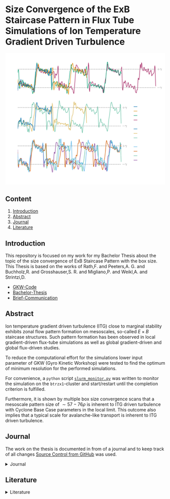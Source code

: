# Size Convergence of the ExB Staircase Pattern in Flux Tube Simulations of Ion Temperature Gradient Driven Turbulence


![alt text](/pictures/Comparison/Boxsize/S6_rlt6.0_boxsize1-2-3-4x1-1.5-2-2.5-3-5_Ns16_Nvpar48_Nmu9_wexb_comparison.png)



## Content

1. [Introduction](#introduction)
2. [Abstract](#abstract)
3. [Journal](#journal)
4. [Literature](#literature)



## Introduction

This repository is focused on my work for my Bachelor Thesis about the topic of the size convergence of ExB Staircase Pattern with the box size. This Thesis is based on the works of Rath,F. and Peeters,A. G. and Buchholz,R. and Grosshauser,S. R. and Migliano,P. and Weikl,A. and Strintzi,D.

* [GKW-Code](https://bitbucket.org/gkw/gkw/wiki/Home)
* [Bachelor-Thesis](bachelorthesis/bachelorthesis.pdf)
* [Brief-Communication](briefcommunication/briefcommunication.pdf)

## Abstract

Ion temperature gradient driven turbulence (ITG) close to marginal stability exhibits zonal flow pattern formation on mesoscales, so-called $E\times B$ staircase structures. Such pattern formation has been observed in local gradient-driven flux-tube simulations as well as global gradient-driven and global flux-driven studies.

To reduce the computational effort for the simulations lower input parameter of GKW (Gyro Kinetic Workshop) were tested to find the optimum of minimum resolution for the performed simulations.

For convenience, a ```python``` script [```slurm_monitor.py```](python/slurm_monitor.py) was written to monitor the simulation on the ```btrzx1```-cluster and start/restart until the completion criterion is fulfilled.

Furthermore, it is shown by multiple box size convergence scans that a mesoscale pattern  size of $\sim 57-76 \rho$ is inherent to ITG driven turbulence with Cyclone Base Case parameters in the local limit. This outcome also implies that a typical scale for avalanche-like transport is inherent to ITG driven turbulence.

## Journal
The work on the thesis is documented in from of a journal and to keep track of all changes [Source Control from GitHub](https://github.com/ManeLippert/Bachelorthesis-ZonalFlows/commits/main) was used.

<details><summary>Journal</summary>
<p>

* <details><summary>2022</summary>
  <p>

  * <details><summary>March</summary>
    <p>

    * <details><summary>24.03.2022 &nbsp; Starting Meeting</summary>
      <p>

      # Starting Meeting

      #### Thursday 24.03.2022 from 14:00 to 14:25 with Florian Rath and Arthur Peeters

      ### Discussion how to begin the work for bachelor thesis:

      * Start with reproduction of result in [[1]](/literature/Peeters%2C%20Rath%2C%20Buchholz%20-%20Gradient-driven%20flux-tube%20simulations%20of%20ion%20temperature%20gradient%20turbulence%20close%20to%20the%20non-linear%20threshold%20(Paper%2C%202016).pdf) with help of [gkw](/gkw/)
      * Because of the long runtime of the code firstly we will look only in one direction in the velocity space
      * After that small steps in all directions for better understanding of the structure and to find a minimal resolution for the best results 
      * Furthermore increase box size and search for convergence of the wavelength in zonal flows
      * There will be interpretation needed to clarify simplification steps in code

      ### Thesis
      * Work in English or German > will do it in English
      * Continues writing is better than everything in the end

      </p>
      </details>

    </p>
    </details>

  * <details><summary>April</summary>
    <p>

    * <details><summary>07.04.2022 &nbsp; Kurs "Schreiben einer MINT-Arbeit"</summary>
      </p>

      # Kurs "Schreiben einer MINT-Arbeit"

      #### Dienstag 07.04.2022 von 9:00 bis 15:00

      ## Inhalt
      * [Feststellung des Schreibtyps](#feststellung-des-schreibtyps)
      * [Störfaktorem](#störfaktoren)
      * [Phasen des Schreibprozesses](#phasen-des-schreibprozesses)
      * [Fragestellung/Forschungsfrage](#fragestellungforschungsfrage)
      * [Gliederung](#gliederung)
      * [Materialen](#materialen)
      * [Rohtext](#rohtext)
      * [Wissenschaftlicher Schreibstil](#wissenschaftlicher-schreibstil)
      * [Illustrationen](#illustrationen)
      * [Zitieren](#zitieren)
      * [Beleg im Text](#beleg-im-text)
      * [Methoden der Organisation und Planung](#methoden-zur-organisation-und-planung)

      ## Feststellung des Schreibtyps

      ![FragenSchreibtyp1](/pictures/HowToMINT/Schreibtypentest-1.png)
      ![FragenSchreibtyp2](/pictures/HowToMINT/Schreibtypentest-2.png)
      ![FragenSchreibtypAuswertung1](/pictures/HowToMINT/Schreibtypentest-3.png)
      ![FragenSchreibtypAuswertung2](/pictures/HowToMINT/Schreibtypentest-4.png)

      ## Störfaktoren

      * **Zeitdiebe** &rarr; Prokrastination am Handy?
      * **Schreiborte** &rarr; Feststellen wo die besten Schreiborte für einen sind &rarr; Draußen bei schönen Wetter
      * **Schreibzeiten** &rarr; Morgen, Nachmittags oder Abends &rarr; Nachmittags oder Abends

      ## Phasen des Schreibprozesses
      1. Orientierung und Planung
      2. Strukturieren, gliedern, forschen/lesen
      3. Material auswerten, Rohfassung schreiben
      4. Überarbent und Feedback einholen
      5. Schlusskorrektur und Abgabe

      ## Fragestellung/Forschungsfrage

      Grenzt Thema ein und leitet fokussiert durch die Arbeit

      ![Forschungsfrage1](/pictures/HowToMINT/AB1_Forschungsfrage-1.png)
      ![Forschungsfrage2](/pictures/HowToMINT/AB1_Forschungsfrage-2.png)

      ![ForschungsfrageHandout](/pictures/HowToMINT/Handout_Forschungsfrage.png)


      ## Gliederung

      * **Einleitung** &rarr; Hinführung, Problemstellung. Fragestellung (thematisieren), Methodik, Aufbau, Hauptergebnisse
      * **Methoden** &rarr; Zustandekommen der Ergebnisse, Grund für Glaubwürdigkeit (Auch Materialen)
      * **Ergebnisse** &rarr; Ausformulierung und Darstellung
      * **Diskussion** &rarr; Bezug auf Ergebnisse, dann breiter Fokus (Rückbezug zur Problemstellung)

      ## Materialen
      Quellen und Literatur frühzeitig dokumentieren (auch Anmerkungen möglich)

      ## Rohtext
      * Erstefassung eines Textes
      * Noch ungeschliffen
      * Macht as den Gedanken etwas Konkretes
      * Nimmt den Druck alles beim ersten Schreiben perfekt zu machen
      * Liefert Grundlage für weitere Schritte
      * Mehrfache Überarbeitungen machen den Rohtext zu einen abgereiften Text

      ## Wissenschaftlicher Schreibstil

      * Sachlich und Neutral
      * Logische Argumentation und Aufbau (roter Faden) &rarr; Forschungsfrage
      * Überprüfbarkeit und Nachvollziehbarkeit (Zitation)
      * Korrekte Verwendung von Fachbegriffen
      * Einheitlichkeit

      <br />

      ![Schreibstil](/pictures/HowToMINT/AB2_Schreibstil_%C3%9Cbung.png)

      ## Illustrationen
      ![Illu](/pictures/HowToMINT/Handout_Illustrations.png)

      ## Zitieren

      ### Faustregel
      1. Überhaupt zitieren
      2. Einheitlich zitieren
      3. Vorgaben beachten

      <br />

      Es gibt aber nicht den einen Zitierstil. Dieser kann sich von Fach zu Fach ändern.

      ### **WICHTIG**
      * Nachprüfbarkeit und Nachvollziehbarkeit
      * Einwandfreies zitieren &rarr; Ausdruck für wissenschaftliche Sorgfalt
      * Nachweis über über eigenständige Leitung &rarr; Trennung der Aussagen
      * Lesbarkeit &rarr; Mehr wissenschaftliche Form

      ### 1. Wörtliches/Direktes Zitat
      * Wörtliche Übernahme von Textpassagen, Sätzen, Satzteilen und Ausdrücken
      * Beginnt und endet mit Anführungszeichen
      * Längere Zitate werden i.d.R. eingerückt
      * Buchstabliche Genauigkeit 
      * Evtl. kursive Schrift, kleinere Schriftart, Absatz mit Einrückung und einzeiliger Abstand

      ### 2. Paraphrase/Indirektes Zitat
      * Sinngemäße Übernahme fremder Gedanken/Aussagen mit eigenen Worten
      * Ohne Anführungszeichen
      * Umfang muss eindeutig erkennbar sein 
      * Eventuell Zusatz "vgl."

      ### Beleg im Text
      &rarr; Verweis wird in Klammern hinter dem Zitat angefügt, gefolgt von einem Punkt: 

      &nbsp;  &nbsp; &nbsp;.....(Vgl. Eco, 2010, S.204). (**Vor dem Punkt**)

      &rarr; Wenn Autoren explizit erwähnt wurden, folgt die Quelle direkt hinter dem Namen: 

      &nbsp;  &nbsp; &nbsp;.....Eco (2010, S.204)

      &rarr; Verweis mit Fußnote. Jede Fußnote beginnt mit einem Großbuchstaben und endet mit einem Punkt. Zahl der Fußnote folgt hinter dem Punkt

      &nbsp;  &nbsp; &nbsp;.....xyz.³

      ___
      &nbsp;  &nbsp; &nbsp;³Vgl. Eco, 2010, S.204.

      ## Methoden zur Organisation und Planung

      ![Orga1](/pictures/HowToMINT/Methodenhandout_WS%20Orga%20und%20Planen-1.png)
      ![Orga2](/pictures/HowToMINT/Methodenhandout_WS%20Orga%20und%20Planen-2.png)
      ![Orga3](/pictures/HowToMINT/Methodenhandout_WS%20Orga%20und%20Planen-3.png)

      </p>
      </details>

    </p>
    </details>

  * <details><summary>May</summary>
    <p>

    * <details><summary>05.05.2022 &nbsp; Start with Bachelor Work</summary>
      <p>

      # Start with Bachelor Work

      #### Thursday 24.03.2022 from 14:00 to 14:27 with Florian Rath and Arthur Peeters

      ### Discussion on how to run the code:

      #### Login:

      * Login on local machine through ```x2go``` because ```ssh``` is too slow. 
      * When someone uses login through ```ssh``` the command line is shrunk down to a limited amount of executables that results in no ```make``` command. To get full access to the command line one has too ```ssh``` to ```bpptx```

      #### Cluster:

      * ```btrzx1``` is easier to run code 
      * ```btrzx3``` could cause problems with the nodes but is more efficient than ```btrzx1```

      Run code first on ```btrzx1``` with [```bashrc_btrzx1```](/gkw/run_btrzx1/bashrc_btrzx1) (loads all modules for ```GKW```) with jobmanager ```SLURM``` (started with ```sbatch```) and jobscript [```jobscript_btrzx1_simple```](/gkw/run_btrzx1/jobscript_btrzx1_simple).

      #### Sync Files:

      From local to remote machine
      ```
      scp -r Bachelorthesis-ZonalFlows/gkw/ user@btrzx1-1.rz.uni-bayreuth.de:gkw/
      ```
      From remote to local
      ```
      scp -r user@btrzx1-1.rz.uni-bayreuth.de:gkw/ Bachelorthesis-ZonalFlows/gkw/ 
      ```

      on Linux account just use ```git``` protocol

      ### What to do first:

      * Use test cases with adiabatic electrons
      * Work with spectral and non-spectral (cheaper, but steps in heat production not reproducible) and compare the time duration
      * In [paper](/literature/Peeters%2C%20Rath%2C%20Buchholz%20-%20Comparison%20of%20gradient%20and%20flux%20driven%20gyro-%0Akinetic%20turbulent%20transport%20(Paper%2C%202016).pdf) they used spectral 
      * Compare spectral outcome with [paper](/literature/Peeters%2C%20Rath%2C%20Buchholz%20-%20Comparison%20of%20gradient%20and%20flux%20driven%20gyro-%0Akinetic%20turbulent%20transport%20(Paper%2C%202016).pdf)
      * Verify the decrease of turbulence and heat flux on work point (condition of this bachelor thesis)

      </p>
      </details>

    * <details><summary>10.05.2022 &nbsp; First Day in the Office in Bayreuth</summary>
      <p>

      # First Day in the Office in Bayreuth

      #### Thusday 10.05.2022 from 10:00 to 17:30

      ### First Run with gkw
      For the first run I used the [input.dat.minimum](https://github.com/ManeLippert/Bachelorthesis-ZonalFlows/blob/main/gkw/doc/input.dat.minimum) that gaves me the examination files in the ```~/gkw/run``` directory. For futher examination I will use ```python``` on my local machine.

      ### Discussion with Florian Rath

      * Run ```gkw``` with configuration (S6) from [[1]](/literature/Peeters%2C%20Rath%2C%20Buchholz%20-%20Gradient-driven%20flux-tube%20simulations%20of%20ion%20temperature%20gradient%20turbulence%20close%20to%20the%20non-linear%20threshold%20(Paper%2C%202016).pdf) page 2

      Use [```cyclone```](https://github.com/ManeLippert/Bachelorthesis-ZonalFlows/blob/main/gkw/doc/input/cyclone) as basis ```input.dat``` and change parameter according (S6)

      * Save data as ```hdf5``` (8 times more compact than ```ASCII```). ```python``` can read files easily 

      * As diagnostic run ```xy_phi``` to get data from [[1]](/literature/Peeters%2C%20Rath%2C%20Buchholz%20-%20Gradient-driven%20flux-tube%20simulations%20of%20ion%20temperature%20gradient%20turbulence%20close%20to%20the%20non-linear%20threshold%20(Paper%2C%202016).pdf) page 8 pictures

      ```
      !------------------------------------------------------------------------------------------------------------------------
      &CONTROL
      zonal_adiabatic = .true.,               !If zonal flows corrections included for adiabiatic electrons       (default = F)

      order_of_the_zf_scheme = 'sixth_order'  !Use a different finite-differences scheme for (default = order_of_the_scheme)

      D      = disp_par = 1.0                 !(Hyper) dissipation coefficient for parallel derivatives.          (default=0.2)
      D_vpar = disp_vp  = 0.2                 !(Hyper) dissipation coefficient for parallel velocity space        (default=0.2)
      D_x    = disp_x   = 0.1                 !(Hyper) dissipation coefficient in perpendicular x direction       (default=0.0)
      D_y    = disp_y   = 0.1                 !(Hyper) dissipation coefficient in perpendicular y direction       (default=0.0)

      io_format = 'hdf5'                      ! Use 'ascii' to output all data as formatted text files      (default = 'mixed')
                                              !     'binary' to output all data as unformatted binary files
                                              !     'mixed' to output some binary and mostly text files
                                              !     'hdf5' to output a single HDF5 file (needs compilation with HDF5 libraries)
                                              !     'hdf5+ascii' to output a single HDF5 file and duplicate 1D and 2D data to
                                              !         formatted text files.
                                              !     'none' to output no data at all.
      /
      !------------------------------------------------------------------------------------------------------------------------
      &GRIDSIZE
      N_m    = NMOD        = 21               !Number of binormal modes - do not interact for linear runs
      N_x    = NX          = 83               !Number of radial wave vectors / points: needs to be an odd number for spectral
      N_s    = N_s_grid    = 16               !Number of grid points along the field line
      N_vpar = n_vpar_grid = 64               !Number of grid points for parallel velocity (must be even)
      N_mu   = N_mu_grid   = 9                !Total number of magnetic moment grid points
      /
      !------------------------------------------------------------------------------------------------------------------------
      &MODE
      mode_box = .true.,                      !Determines if there is a 2D grid of ky,kx. if true use nperiod = 1 (default = F)
                                              !If nperiod = 1 and mode box = .true. the kx modes will be coupled.
      krhomax = 1.4,                          !For mode_box, this is the maximum k_theta rho_i (ky) on the grid.(default = 0.0)
                                              !For nmod>1, modes are equidistantly spaced from 0.0 to to krhomax.
                                              !k_perp is evaluated on the low field side of the outboard midplane.
                                              !rho_i evaluated on the flux surface at the major radius of the magnetic axis.
                                              !Note that other codes may normalise the thermal velocity differently
                                              !which can correspond to  gkw k_theta that are a factor sqrt(2) greater.
      /
      !------------------------------------------------------------------------------------------------------------------------
      &SPECIES
      rlt = 6.0
      /
      !------------------------------------------------------------------------------------------------------------------------
      &GEOM
      GEOM_TYPE = 'circ'                      !Switch for the metric: 's-alpha', 'circ', 'miller', 'fourier' or 'chease'   
                                              !(default = 's-alpha')
      /
      !------------------------------------------------------------------------------------------------------------------------
      &DIAGNOSTIC
      xy_phi = .true.                         ! Electrostatic potential in perpendicular plane at LFS midplane    (default = T)
      /
      !------------------------------------------------------------------------------------------------------------------------
      &LINEAR_TERM_SWITCHES                   
      v_d = idisp = 1                         !Select between dissipation schemes in finite differences 
      /
      ```
      </p>
      </details>

    * <details><summary>11.05.2022 &nbsp; Run for Standard Resolution 6th order (S6)</summary>
      <p>

      # Run for Standard Resolution 6th order (S6)

      #### Wednesday 11.05.2022 9:45 to 13:30

      ### New Input file

      [```input_S6_rtl6.dat```](../data/S6_rlt6.0/Nsgrid16_Nvpargrid64_Nmugrid9/input.dat)

      On ```btrzx1``` the maximal available processors are 32 so that you have to determine additional values. Furthermore ```gkw``` needs time to write files and the maximal runtime should be 15min less than the ```walltime```. On ```btrzx1``` the ```walltime``` is set to 24h (maximum duration). Lastly I set the parameter for the timesteps for writing checkpoint files in ```ndump_ts```.

      #### Conditions:
      * ```N_procs_mu``` < ```N_mu_grid```
      * ```N_procs_vpar``` * ```N_procs_s``` != 32
      * ```max_seconds``` = ```walltime``` - 900


      ```
      !------------------------------------------------------------------------------------------------------------------------
      &CONTROL
      zonal_adiabatic = .true.,               !If zonal flows corrections included for adiabiatic electrons       (default = F)

      order_of_the_zf_scheme = 'sixth_order'  !Use a different finite-differences scheme for (default = order_of_the_scheme)

      D      = disp_par = 1.0                 !(Hyper) dissipation coefficient for parallel derivatives.          (default=0.2)
      D_vpar = disp_vp  = 0.2                 !(Hyper) dissipation coefficient for parallel velocity space        (default=0.2)
      D_x    = disp_x   = 0.1                 !(Hyper) dissipation coefficient in perpendicular x direction       (default=0.0)
      D_y    = disp_y   = 0.1                 !(Hyper) dissipation coefficient in perpendicular y direction       (default=0.0)

      io_format = 'hdf5'                      ! Use 'ascii' to output all data as formatted text files      (default = 'mixed')
                                              !     'binary' to output all data as unformatted binary files
                                              !     'mixed' to output some binary and mostly text files
                                              !     'hdf5' to output a single HDF5 file (needs compilation with HDF5 libraries)
                                              !     'hdf5+ascii' to output a single HDF5 file and duplicate 1D and 2D data to
                                              !         formatted text files.
                                              !     'none' to output no data at all.

      ndump_ts=500                   !Number of large timesteps between writing of checkpoint DMP files    

      max_seconds = 85500            ! 24h = 86400s 15min = 900s -> 85500
      /
      !------------------------------------------------------------------------------------------------------------------------
      &GRIDSIZE
      N_m    = NMOD        = 21               !Number of binormal modes - do not interact for linear runs
      N_x    = NX          = 83               !Number of radial wave vectors / points: needs to be an odd number for spectral
      N_s    = N_s_grid    = 16               !Number of grid points along the field line
      N_vpar = n_vpar_grid = 64               !Number of grid points for parallel velocity (must be even)
      N_mu   = N_mu_grid   = 9                !Total number of magnetic moment grid points

      N_procs_mu   = 3                        !As above, but for mu                                              
      N_procs_vpar = 8                        !As above, but for vpar (>1 only works if vp_trap = 0)             
      N_procs_s    = 4                        !As above, but for s
      /
      !------------------------------------------------------------------------------------------------------------------------
      &MODE
      mode_box = .true.,                      !Determines if there is a 2D grid of ky,kx. if true use nperiod = 1 (default = F)
                                              !If nperiod = 1 and mode box = .true. the kx modes will be coupled.
      krhomax = 1.4,                          !For mode_box, this is the maximum k_theta rho_i (ky) on the grid.(default = 0.0)
                                              !For nmod>1, modes are equidistantly spaced from 0.0 to to krhomax.
                                              !k_perp is evaluated on the low field side of the outboard midplane.
                                              !rho_i evaluated on the flux surface at the major radius of the magnetic axis.
                                              !Note that other codes may normalise the thermal velocity differently
                                              !which can correspond to  gkw k_theta that are a factor sqrt(2) greater.
      /
      !------------------------------------------------------------------------------------------------------------------------
      &SPECIES
      rlt = 6.0
      /
      !------------------------------------------------------------------------------------------------------------------------
      &GEOM
      GEOM_TYPE = 'circ'                      !Switch for the metric: 's-alpha', 'circ', 'miller', 'fourier' or 'chease'   
                                              !(default = 's-alpha')
      /
      !------------------------------------------------------------------------------------------------------------------------
      &DIAGNOSTIC
      xy_phi = .true.                         ! Electrostatic potential in perpendicular plane at LFS midplane    (default = T)
      /
      !------------------------------------------------------------------------------------------------------------------------
      &LINEAR_TERM_SWITCHES                   
      v_d = idisp = 1                         !Select between dissipation schemes in finite differences 
      /
      ```

      In the input file is also more options that are provided by Florian Rath. For example the option that ```gkw``` will automatically write restart files and additional DIAGNOSTICS.

      ### Jobscript

      #### Conditions:
      * ```SBATCH --nodes=N_procs_mu*N_procs_vpar*N_procs_s``` = 96
      * ```SBATCH --ntasks-per-node=32```
      * ```SBATCH --nodes=3``` = 32 * 3 = 96
      * ```SBATCH --time=0-24:00:00```

      [```jobscript_btrzx1_S6```](../gkw/btrzx1/jobscript_btrzx1_S6)

      </p>
      </details>

    * <details><summary>12.05.2022 &nbsp; Discussion about Resolution & Run for (S6) with rtl=6.3</summary>
      <p>

      # Discussion about Resolution

      #### Thursday 24.03.2022 from 14:00 to 14:25 with Florian Rath and Arthur Peeters

      ### Minimum Values

      WIP so we will try to find the best minimum resolution

      * ```N_s_grid``` = 12
      * ```N_vpar_grid``` = 16 or 32
      * ```N_mu_grid``` = 6

      Numeric dissipation gains with smaller scales of resolution that could cause the **lost** of zonal flows

      ### ```Python``` Program

      * Write ```python``` program to evaluate the ```xy_phi``` diagnostics and symbolize 'Scherrrate' and heat flux
      * Learn how to evaluate ```h5``` files

      # Run for (S6) with rtl=6.3

      [```input_S6_rtl6.3.dat```](../data/S6_rtl6.3/input.dat)

      [```jobscript_btrzx1_S6```](../data/S6_rtl6.3/jobscript_btrzx1)

      </p>
      </details>

    * <details><summary>16.05.2022 &nbsp; Writing of useful shell scripts</summary>
      <p>

      # Writing of useful shell scripts

      #### Monday 16.05.2022 13:15 to 23:00

      ## Shell Scripts
      * [```ssh_btrzx1```](../ssh/ssh_btrzx1.sh) turns automatically the vpn connection on and connects to ```btrzx1-1.rz.uni-bayreuth.de```

      * [```ssh_copy```](../ssh/ssh_copy.sh) useful copy script to copy files from remote to local or in the other direction

      </p>
      </details>

    * <details><summary>20.05.2022 &nbsp; Discussion about evaluation of the shearing rate $\omega_{\mathrm{E \times B}}$</summary>
      <p>

      # Discussion about evaluation of the shearing rate

      #### Friday 20.05.2022 12:00 to 12:15 with Florian Rath and Arthur Peeters

      ## Coordinate

      The coordinate ```x``` is in the ```h5```-file marked as ```xphi``` and is the radial coordinate

      ## Derivative

      The derivative is periodic which means that at the start point $f_0$ the other two points for derivative would be $f_{N}$ and $f_1$ and at the end point $f_{N}$ the other two points would be $f_{N-1}$ and $f_0$.\
      \
      That concludes to the formula:\
      \
      Start: $\frac{f_1 - 2 \cdot f_0 + f_N}{h^2}$\
      \
      Middle: $\frac{f_{i+1} - 2 \cdot f_i + f_{i-1}}{h^2}$\
      \
      End: $\frac{f_{0} - 2 \cdot f_N + f_{N-1}}{h^2}$

      ## Additional Diagnostic

      Use fourier spetrum as additional diagnostic to evaluate the shearing rate $\omega_{\mathrm{E \times B}}$ like in Fig 5a in [[1]](https://doi.org/10.1063/1.4961231)

      </p>
      </details>

    </p>
    </details>

  * <details><summary>June</summary>
    <p>

    * <details><summary>08.06.2022 &nbsp; Resolution, Folder Structure & Comparison of Resolution</summary>
      <p>

      # Resolution, Folder Structure and Comparison of Resolution

      #### Wednesday 08.06.2022

      ## Resolution

      Best resolution: 

      ```Nsgrid = 16```, ```Nvpar = 48```, ```Nmugrid = 9```

      Possible Variations: 

      * ```krhomax = 0.70 | nmod = 11```
      * ```krhomax = 1.05 | nmod = 16```
      * ```nx = 63```, ```nx = 43```

      ## New Folder Structure

      Every change in ```input.dat``` gets it own folder and the evaluation notebook write changes in picture name. Furthermore the notebook will write with python the picture folder.

      ## Comparison of Resolution

      * ```Nsgrid = 12/16``` | ```Nvpargrid = 64```, ```Nmugrid = 9``` | ```Nvpargrid = 48```, ```Nmugrid = 9```
      * ```Nvpargrid = 64/48/32/16``` | ```Nsgrid = 16```, ```Nmugrid = 9``` 
      * ```Nmugrid = 6/9``` | ```Nvpargrid = 64```, ```Nsgrid = 16``` | ```Nvpargrid = 48```, ```Nsgrid = 16```

      </p>
      </details>

    * <details><summary>09.06.2022 &nbsp; Meeting to increase Boxsize radially</summary>
      <p>

      # Meeting to increase Boxsize radially

      #### Thursday 09.06.2022 14:00 to 14:30 with Florian Rath and Arthur Peeters

      ## Change Timestep
        Set ```dtim = 0.02``` to ```dtim = 0.025``` and compare outcome with $\delta t$. The graph should decrease vor ```dtim```.
      ```dtim``` is a timestep measured with gkw.

      ## Final Resolution

      ```Nsgrid = 16```, ```Nvpar = 48```, ```Nmugrid = 9```

      ## Increase Boxsize radially

      Change following variables according to increase factor $N$:

      * ```ikx_space_N``` $= 5 * N$
      * ```nx_N``` $= [($ ```nx_1``` $-1 ) * N ] +1$ 

      Boxsize 1x1: `nx_1` = 83, &nbsp; `ikx_space_1` = 5\
      Boxsize 2x1: `nx_2` = 165, `ikx_space_2` = 10\
      Boxsize 3x1: `nx_3` = 247, `ikx_space_3` = 15\
      Boxsize 4x1: `nx_4` = 329, `ikx_space_4` = 20

      </p>
      </details>

    * <details><summary>15.07.2022 - 29.07.2022 &nbsp; Work on Restart Script & Run for increased Boxsize</summary>
      </p>

      # Work on Restart Script

      Lots of work for the rest of the month gone into the development of the restart script [`slurm_monitor.py`](/python/slurm_monitor.py) to 
      tackle the problem of dealing everyday with restarts of the code due to some wall time of the cluster btrzx1.
      For that the script is developed as python3 script that only needs built in python modules to ensure running on every system. 
      The script itself looks in a specific time interval if the job is running, pending or needs to be started und das this routine until a defined
      timestep is reached all by load the output of SLURM Job Manager with `squeue` and analyse the output.
      The Core build could be adopted for diffent jobmanager as well the script is build variable enough to ensure the changing of the inportant values.

      # Run of increased boxsize

      The Rest of the time was waiting for the simulation for Boxsize 4x1 to be complete
      </p>
      </details>

    </p>
    </details>

  * <details><summary>July</summary>
    <p>

    * <details><summary>05.07.2022 &nbsp; Meeting to increase Boxsize binormal </summary>
      <p>

      # Meeting to increase Boxsize binormal

      #### Thursday 05.07.2022 14:00 to 14:30 with Florian Rath and Arthur Peeters

      ## Increase Boxsize binormal

      Change following variables according to increase factor $N$:
      * ```ikx_space_N``` $= 5$
      * ```nx_N``` $= [($ ```nx_1``` $-1 ) * N ] +1$ 
      * ```nmod_N``` $= [($ ```nmod_1```$ -1) * N ] +1$

      Boxsize 1x1: `nx_1` = 83, &nbsp; `nmod_1` = 21\
      Boxsize 2x2: `nx_2` = 165, `nmod_2` = 41\
      Boxsize 3x3: `nx_3` = 247, `nmod_3` = 61\
      Boxsize 4x4: `nx_4` = 329, `nmod_4` = 81

      </p>
      </details>

    * <details><summary>06.07.2022 - 29.07.2022 &nbsp; Problems with hdf5-file & Further work on restart script</summary>
      <p>

      ## Problems with hdf5-file

      hdf5 files have to be closed every time you are done with processing data. Otherwise the file gets curupted and the data gets lost because
      only the programm that opens the hdf5 file can close it. This behaviour results in lots of problems on the server because of the storage limit
      on btrzx1 GKW got stopped and the file remained open.

      ## Further Work on restart script

      Because of that the restart script now features a backup option to safe data between successful runs und can restore it after error.
      As additonal the restart script now can write the job name into the jobscript file, has timestaps for each new status update, 
      writes outputs in `status.txt` and sends mails at the start and the end of on total run.

      </p>
      </details>

    </p>
    </details>

  * <details><summary>August</summary>
    <p>

    * <details><summary>06.08.2022 - 16.08.2022 &nbsp; Evaluate Data</summary>
      <p> 

      ## Evaluate Data
      To make sure every simulations has no turbulence a fourier plot of fourer mode 1 to 5 (in Plots $k_1$ to $k_5$) will in the time domain be made. 
      It has shown that the mode with a value of $\omega_{\mathrm{E \times B}, max} \sim 0.20$ is also the wavelength thats converges 
      with the boxsize. So if the mode $k_3$ is at $\omega_{\mathrm{E \times B}, max} \sim 0.20$ we know when the other modes are nearly zero
      that in the boxsize the 3 times wavelength converges with the boxsize.

      ## Results

      Boxsize 1x1: $k_1$\
      Boxsize 2x1: $k_2$\
      Boxsize 2x2: $k_2$\
      Boxsize 3x1: $k_3$\
      Boxsize 3x3: $k_4$\
      Boxsize 4x1: $k_4$

      Note that the boxsize 3x3 the fourier mode is $k_4$ has the value $0.20$. So this could be inconsitent with the other results for the Xx1
      boxsizes

      </p>
      </details>


    * <details><summary>17.08.2022 &nbsp; Meeting about Boxsize 3x3 & Further Work</summary>
      <p> 

      # Meeting about Boxsize 3x3

      #### Thursday 17.08.2022 14:15 to 14:45 with Florian Rath and Arthur Peeters

      The wavelength is not well defined (in german 'scharf') so because of the results of boxsize 3x3 with the fourier mode $k_4$ the actually result is
      not cruial because the question of the thesis is if the wavelength does converge at all so if $k_4$ or $k_3$ is the stabilizing fourier mode
      is not from intrested. However it would be consistent with the results of Xx1 if 3x3 have had the mode $k_4$. 

      Although the runs are very long the result that the stairscase structure fully developes is remarkable so the underlying process of 
      turbulence that gets stablize through zonal flows holds for even longer runs and hint to a mechanism of toridial plasma.

      The results are very good because boxsize was chosen really well that gets confirmed with the formation of the staircase structure and
      the convergence of the wavelength.

      # Further Work

      To determined the results even more Florian suggests to run more nearby the finite heatflux threshold. To recall all simulations were run with an 
      gradient length $R/L_T$ of $6.0$ because of the run at $6.3$ was not stabilize quick enough as $6.0$. The last simulations sould bei run with an
      gradient length of $6.2$ and a boxsize of 2x2.

      </p>
      </details> 

    * <details><summary>18.08.2022 - 24.08.2022 &nbsp; Result for $R/L_T = 6.2$ & Plots for Thesis </summary>
      <p>

      # Result for $R/L_T = 6.2$

      The simulation for $R/L_T = 6.2$ does stabilize very quick like 1x1, 2x2 and 3x3 so the wavelength does indeed converge with the boxsize. As an 
      view in the future maybe long simulations can even converge even faster if the boxsize in radially and binormal is suitable chosen.

      # Plots for Thesis

      When displaying plots of the wavelength over a time interval it is enough to only display the intresting time intervals e.g. instabil, semi-stabil
      and stabil in addition to that show time intervals where it seems the turbulence is stabilized but the staircase structure is not fully 
      developed.

      </p>
      </details>

    * <details><summary>25.08.2022 - 31.08.2022 &nbsp; Saving data to NAS tp5-peeters </summary>
      <p>

      # Saving data to NAS tp5-peeters

      Cloned repository and copied data to NAS of tp5-peeters. For more informations read [README-DATA](/data/README.md).

      </p>
      </details>

  * <details><summary>September</summary>
    <p>      

    * <details><summary>01.09.2022 &nbsp; Meeting about Publication in Physiccs of Plasma & Layout Bachelor Thesis</summary>
      <p>   

      # Meeting about Publication in Physiccs of Plasma & Layout Bachelor Thesis

      #### Thursday 01.09.2022 14:00 to 14:30 with Florian Rath and Arthur Peeters

      # Layout Bachelor Thesis

      For the bachelor thesis is no other regulation than that of the examination office of the MPI in Bayreuth.

      # Publication in Physiccs of Plasma

      Results of the bachelor thesis should be publicated as brief communication in physics of plasma for that it is cruial to know the
      layout und the rules of the journal.

      </p>
      </details>  

    * <details><summary>02.09.2022 - 30.09.2022 &nbsp; Work on Publication Layout </summary>
      <p>

      # Work on Publication Layout

      Publication should not be longer than $3500$ words and not longer than 4 Pages to ensure that [wordcount.tex](/breifcommunication/wordcount.tex)
      count the words and pages. 

      For Plots only include the necessary plots that are comparison in of the boxsizes in Xx1, XxY, $R/L_T$ and 2x1 between 2x2 and 3x1 between 3x3
      with plots of the turbulence to show simulation is stabil and one example plot with $\omega_{\mathrm{E \times B, max}}$ and
      the corresponding fourier modes.
      No Plots needed for instabil and semi-stabil of wavelength plots in publication only stabil and intresting semi-stabil wavelength plots. 

      </p>
      </details>

    </p>
    </details>

  * <details><summary>October</summary>
    <p>

    * <details><summary>01.10.2022 - 19.10.2022 &nbsp; Work on Publication Plots </summary>
      <p>

      # Work on Publication Plots

      The plots are mostly generated with subplots in matplotlib. To achive a clean look most of work the work gone into programming this plots.
      Especially the plots for the different wavelength took the longest time because it is a overlay off four subplots an idea of myself but not easy 
      to realise. For better visibility the staircase structure of got shifted to achive an overlay of every staircase.

      </p>
      </details>

    * <details><summary>20.10.2022 &nbsp; Meeting about Publication Plots </summary>
      <p>
    
      # Meeting about Publication Plots

      #### Thursday 20.10.2022 14:00 to 14:30 with Arthur Peeters

      # Feedback of Wavelength Plot

      The plot itself is beautiful the only thig that should get added are the linar growth rate $\gamma$ from [[2]](https://doi.org/10.1063/1.4952621).
      The shift of the staircase structure is physically possible because toridial plasma has it symmetry in the rotation so such shift will not 
      affect the nature of the plasma but should certainly be addressed in publication.
      For more space the comparison of gradient length $R/L_T$ will be excluded from publication

      From now on the start of the writing porcess can start. 

      </p>
      </details>
  
    * <details><summary>21.10.2022 - 31.10.2022 &nbsp; Reading Paper [1] & Search References </summary>
      <p>

      # Reading Paper [1] & Search References

      Read paper [[1]](https://doi.org/10.1063/1.4961231) again and extract references from the important section and import them to 
      [references.bib](/briefcommunication/refernces.bib). Briefcommunication will reference paper [[1]](https://doi.org/10.1063/1.4961231) as the basis work.

      </p>
      </details>

    </p>
    </details>

  * <details><summary>November</summary>
    <p>

    * <details><summary>01.11.2022 - 10.11.2022 &nbsp; Reading Paper [...] </summary>
      <p>

      Additional paper found with references
        
      </p>
      </details>
      
    * <details><summary>11.10.2022 &nbsp; Meeting about progess in Publication </summary>
      <p>

      # Meeting about progress in Publication

      #### Friday 11.11.2022 10:15 to 10:45 with Florian Rath

      The shift of wavelength is possible but could get in trouble at the surface of the plasma and at the point the 
      plasma gets connected after one complete round because of the boundary condition. But it will be enough to tell for better 
      visibility the staircase sturcture gets shifted maybe later a explaination would be needed.

      Plan to write publication in the next two weeks.

    * <details><summary>12.11.2022 - 18.11.2022 &nbsp; Restart Script Professonial </summary>
      <p>

      # Restart Script Professonial

      Restart script got overwrite. Now the script creates the jobscript and the status file by itself. Included a parser to give arguments directly
      through the command line and a progressbar with job info that gets updated every 5 seconds. 
      The script can now be run with `nohup` or `screen` ducumentation is included in helpers message.

      </p>
      </details>

    * <details><summary>19.11.2022 - 30.11.2022 &nbsp; Writing Brief Communication and Add Ons in Shell Scripts</summary>
      <p>

      #Writing Brief Communication and Add Ons in Shell Scripts
      ## Writing Brief Communication

      The main focus lay down on making graphics for the brief communication and writing section after section based on Rath2021 und Peeters2016 und Rath2016

      ## Shell Scripts
      
      The copy script got an parser so the use from the command line gets easier and all scripts that needs vpn connection got an updated vpn command for MacOS.

      </p>
      </details>

    </p>
    </details>

  * <details><summary>Dezember</summary>
    <p>

    * <details><summary>06.12.2022 - 29.12.2022 &nbsp; Draft complete Brief Communicationand Issuses with Restart Script</summary>

      # Draft complete for brief communication

      First draft of brif communication was completed (29.12.2022) and After that correction were made on grammar, spelling and graphics. 

      ## Restart Script

      The restart script has multiple prolems:

      * After pending status check the write output to status file stopped
        -> Fix was to only write ones to output file not 12 times in a row like before because the buffer got to fast filled.
      * Parser gets now options for frametype of table, control over sleep time 
      * Change the documentation multiple times 
      * Delete line function rewrite with open to get statusfile correctly closed
      * Send mail function does throw errors again because of whitespaces in subject 
        -> replaced whitspaces with underlines

    </p>
    </details>
    
  </p>
  </details>

* <details><summary>2023</summary>
  <p>

  * <details><summary>January</summary>
    <p>

    * <details><summary>02.01.2023 - 10.01.2023 &nbsp; Corrections Brief Communication and Rerun of box size 4x1</summary>
      <p>

      # Corrections Brief Communication and Rerun of box size 4x1

      ## Correction of Brief Communication

      Thanks to Dominik Müller, Anna-Maria Pleyer and my Sister Cornelia Lippert for reading my first and providing feedback. The corrected version was send to Prof Arthur Peeters and Florian Rath.

      ## Rerun box size 4x1

      A rerun of boxsize 4x1 was made with the goal to get the repetition of the staircase structures aligned with the boxsize. A rerun was necessary because the data file got currupted and can not be fixed.
      The results yield that even after long time intervals of subdued turbulence that the staircase structures got not better aligned with the box size.

      </p>
      </details>

    * <details><summary>16.01.2023 &nbsp; Meetng about Draft of Brief Communcation </summary>
      <p>

      # Meeting about Draft of Brief Communcation

      #### Monday 16.01.2023 14:00 to 14:45 with Florian Rath and Arthur Peeters

      The First draft was good but the focus as an continuation of peeters2016 is an problem. The brief communication should be an paper on its own.

      The case that for 3x3 the staircase structures repeats itself 4 times requires an boxsize scan in binormal direction for that an scan of 3x1.5, 3x2.5 and 3x5 will be made additionally as well a scan for 3x3 for $R/L_T$ = 6.2, 6.4 to lengthen the time of turbulence and to approach the heat flux threshold for verification.

      </p>
      </details>

    * <details><summary>30.01.2023 &nbsp; Presentation Style in LaTeX </summary>
      <p>
      
      # Presentation Style in LaTeX

      To make an presentation about my bachelor work the decision were made in favor of latex because of the cross plattform compability of pdfs.
      As style sheet will be used sleek theme which is an 16:9 variant of HSMR by Benjamin Weiss.

      It could be that the use of powerpoint is necessary to add animations.

      </p>
      </details>
    
    </p>
    </details>

  * <details><summary>February</summary>
    <p>

    * <details><summary>04.02.2023 - 26.02.2023 &nbsp; Corrections of Brief Communication, New Fetaures for Restart Script, Juypter Notebook Problems and Binormal box scan </summary>
      <p>
      
      # Corrections of Brief Communication, New Fetaures for Restart Script, Juypter Notebook Problems and Binormal box scan
      ## Corrections of Brief Communication

      The brief communication has get its first correction from Florian Rath which got accepted and minor things were changed afterwards. 
      Graphics got reworked for new variable names and the box size plot reworked for an big box size plot including radial, isotropic and binormal box size plot.

      ## New features restart script

      The restart script gets new features:
      * Kill option for nohup process to not kill of the false process with multiple user using the script
      * Script continues writing to status file and does not rewrite it
      * New backup locations to chose from praser
      * Increased refresh rate to 300
      * Additional check level to ensure successful run
      * Reset Simulation with dump files. Thanks for Florian Rath to provide the function
      * New jobStatusInfo header to get even informations when slumr `squeue` has no output
      * Script can now be run from everythere so no need to copy it every time again into simultaion folder
      * Check if h5 file is closed before restart and if `FDS.dat` and `gkwdata.h5` has same modified timestamp

      ## Juypter Notebook Problems

      After an update of python and visual studio code the juypter notebooks stop working and lost connection to the server after a image was produced. Because of that the evaluation got rewritten in python file in a new folder to be certian that the evaluation can go on.

      Additional an datasheet was created in `csv` to have an main file with all informations.

      ## Evaluation

      Every simulation converges except for $R/L_T$ = 6.4 which was anticipate. After multiple errors 3x1.5 has to rerun the old file is under the folder Broken.

      Results:
      * 3x1.5 -> Convergence $k_4$
      * 3x2.5 -> Convergence $k_3$, $k_4$
      * 3x5 -> Convergence $k_4$

      * rlt = 6.2 -> Convergence $k_3$
      * rlt = 6.4 -> Turbulent -> Consistent with results of peeters2016

      </p>
      </details>

    </p>
    </details>

  * <details><summary>March</summary>
    <p>

    * <details><summary>19.03.2023 - 22.03.2023 &nbsp; Writing new version of brief communication </summary>
      </p>
      
      # Writing new version of brief communication

      The breif commnication gets additional section for binormal box scan and minor issues were corrected (_ref, rearrangments, colors in plots, captions, name of quantities and formula and commands for quantites that repeats very often).

      </p>
      </details>

    * <details><summary>23.03.2023 - 26.03.2023 &nbsp; New features for Restart script get implemented </summary>
      </p>

      # New features for Restart script get implemented

      As stated befor the restart script gets new features that got implemented into the script itself.
      Additional to that the reset function needs `h5py`, `pandas`and `numpy` modules installed. For that, a function to automatically install modules were made. 

      The code itself got rewritten at some parts because of obsolete code and other isssues were fixed look into [#24](https://github.com/ManeLippert/Bachelorthesis-Shearingrate-Convergence/issues/24) for more.

      </p>
      </details>

    </p>
    </details>

  * <details><summary>April</summary>
    <p>

    * <details><summary>04.04.2023 - 06.04.2023 &nbsp; Submit Brief Communication to "Physics of Plasma" </summary>
      </p>

      # Submit Brief Communication to "Physics of Plasma"

      Brief communication got the last corrections from Arthur Peeters (wavelength -> size/radial size) and Florian Rath and submitted to AIPs "Physics of Plasma"
      
      </p>
      </details>

    * <details><summary>09.04.2023 - 09.05.2023 &nbsp; Writing Bachelor Thesis and Backup Data </summary>
      </p>

      # Writing Bachelor Thesis and Backup Data

      ## Writing Bachelor Thesis

      This time the focus lay down to write the bachelor thesis. For that, changes for brief communication plots were made to ensure readablity and the chapter pages style were changed to a new modern style (cover page will follow up).

      Additionally the error indexs for the 6.2/3x3 simulation were found and written into datasheet. 

      ## Backup Data

      Data got uploaded to NAS and the git repository syncronized as well the server folder gets an clean up.
      
      </p>
      </details>

    </p>
    </details>

  * <details><summary>May</summary>
    <p>

    * <details><summary>17.05.2023 &nbsp; Meeting about Brief Communication Review </summary>
      </p>

      # Meeting about Brief Communication Review

      #### Wednesday 17.05.2023 9:00 to 9:45 with Florian Rath

      Feedback of Referees was good the brief communication will be corrected accordingly for that additional simulation will be performed:

      - Two simulations with box size ```1.5x1.5``` and ```2.5x2.5```
      - Two simulations with different initial conditions ```noise``` and and ```cosine5``` (default = ```cosine2```) for box size ```3x3```
      - Additionally the diagnostics ```xy_kyzero_dens```, ```xy_kyzero_ene_par``` and ```xy_kyzero_ene_perp``` to investigate the influence of the pressure gradient on the shearing rate 

      </p>
      </details>

    </p>
    </details>

  * <details><summary>June</summary>
    <p>

    * <details><summary>07.06.2023 &nbsp; Submission of revised Brief Communication </summary>
      </p>

      # Submission of revised Brief Communication

      The revised brief communictaion got submitted to Physics of Plasma without issues with the corresponding response to the referees

      </p>
      </details>

    * <details><summary>08.06.2023 - 30.06.2023 &nbsp; Correction Bachelor Thesis, Publish Repository and Presentation </summary>
      </p>

      # Correction Bachelor Thesis, Publish Repository and Presentation

      The rest of the month the last finishing touches on my Bachelor Thesis were made and the repository published as well as my presentation prepared. 

      The last data backup were made as well. This is probably the last entrance of this journal.

      </p>
      </details>

  </p>
  </details>

</p>
</details>

## Literature

<details><summary>Literature</summary>
</p>

[1] 2018 nohup. URL https://wiki.ubuntuusers.de/nohup/ – Accessed: 2023-04-15.

[2] 2021 Screen. URL https://wiki.ubuntuusers.de/Screen/ – Accessed: 2023-04-15.

[3] Barton, Justin E., Wehner, William P., Schuster, Eugenio, Felici, Federico & Sauter, Olivier 2015 Simultaneous closed-loop control of the current profile and the electron temperature profile in the tcv tokamak.

[4] Beer, M.A. 1994 Gyrofluid models of turbulent transport in tokamaks. PhD thesis, Princeton University.

[5] Biglari, H., Diamond, P. H. & Terry, P. W. 1990 Influence of sheared poloidal rotation on edge turbulence. Phys. Fluids B: Plasma Physics 2 (1), 1–4.

[6] Brizard, A. J. & Hahm, T. S. 2007 Foundations of nonlinear gyrokinetic theory. Rev. Mod. Phys. 79, 421–468.

[7] Burrell, K. H. 1997 Effects of E×B velocity shear and magnetic shear on tur-
bulence and transport in magnetic confinement devices. Physics of Plasmas 4 (5),1499–1518.

[8] Cary, John R. 1981 Lie transform perturbation theory for Hamiltonian systems.Physics Reports 79 (2), 129–159.

[9] Cary, John R & Littlejohn, Robert G 1983 Noncanonical Hamiltonian mechanics and its application to magnetic field line flow. Annals of Physics 151 (1), 1–34.

[10] Casson, F.J. 2011 Turbulent transport in rotating tokamak plasmas. PhD thesis, University of Warwick.

[11] Coppi, B., Rosenbluth, M. N. & Sagdeev, R. Z. 1967 Instabilities due to temperature gradients in complex magnetic field configurations. The Physics of Fluids 10 (3), 582–587.

[12] Cowley, S. C., Kulsrud, R. M. & Sudan, R. 1991 Considerations of ion‐temperature‐gradient‐driven turbulence. Physics of Fluids B: Plasma Physics 3 (10), 2767–2782.

[13] Dannert, T. 2005 Gyrokinetische Simulation von Plasmaturbulenz mit gefangenen Teilchen und Elektromagnetischen Effekten. PhD thesis, Technische Universtät München.

[14] Diamond, P. H., Itoh, S.-I., Itoh, K. & Hahm, T. S. 2005 Zonal flows in plasma—a review. Plasma Phys. Controlled Fusion 47, R35.

[15] Diamond, P. H. & Kim, Y.‐B. 1991 Theory of mean poloidal flow generation by turbulence. Physics of Fluids B: Plasma Physics 3 (7), 1626–1633.

[16] Dif-Pradalier, G., Diamond, P. H., Grandgirard, V., Sarazin, Y., Abiteboul, J., Garbet, X., Ghendrih, Ph., Strugarek, A., Ku, S. & Chang, C. S. 2010 On the validity of the local diffusive paradigm in turbulent plasma transport. Phys. Rev. E 82, 025401.

[17] Dif-Pradalier, G., Hornung, G., Ghendrih, Ph., Sarazin, Y., Clairet, F., Vermare, L., Diamond, P. H., Abiteboul, J., Cartier-Michaud, T., Ehrlacher, C., Estève, D., Garbet, X., Grandgirard, V., Gürcan, Ö. D., Hennequin, P., Kosuga, Y., Latu, G., Maget, P., Morel, P., Norscini, C., Sabot, R. & Storelli, A. 2015 Finding the elusive E×B staircase in magnetized plasmas. Phys. Rev. Lett. 114, 085004.

[18] Dimits, A. M., Bateman, G., Beer, M. A., Cohen, B. I., Dorland, W., Hammett, G. W., Kim, C., Kinsey, J. E., Kotschenreuther, M., Kritz, A. H., Lao, L. L., Mandrekas, J., Nevins, W. M., Parker, S. E., Redd, A. J., Shumaker, D. E., Sydora, R. & Weiland, J. 2000 Comparisons and physics basis of tokamak transport models and turbulence simulations. Phys. of Plasmas 7 (3), 969–983.

[19] Dubin, Daniel H. E., Krommes, John A., Oberman, C. & Lee, W. W. 1983 Nonlinear gyrokinetic equations. The Physics of Fluids 26 (12), 3524–3535.

[20] Garbet, X., Idomura, Y., Villard, L. & Watanabe, T. H. 2010 Gyrokinetic simulations of turbulent transport. Nuclear Fusion 50 (4).

[21] Hahm, T. S. & Burrell, K. H. 1995 Flow shear induced fluctuation suppression in finite aspect ratio shaped tokamak plasma. Physics of Plasmas 2 (5), 1648–1651.

[22] Hamada, S. 1958 Kakuyugo Kenkyu 1, 542.

[23] Hammett, Greg 2009 The Ion Temperature Gradient (ITG) Instability. CM- PD/CMSO Winter School, UCLA, 1/09/2009.

[24] Hasegawa, Akira & Mima, Kunioki 1978 Pseudo‐three‐dimensional turbulence in magnetized nonuniform plasma. The Physics of Fluids 21 (1), 87–92.

[25] H.Isliker, Pisokas, Th., Strintzi, D. & Vlahos, L. 2010 A self-organized criticality model for ion temperature gradient mode driven turbulence in confined plasma. Physics of Plasmas 17.

[26] Horton, W. 1999 Drift waves and transport. Rev. Mod. Phys. 71, 735–778.

[27] Idomura, Y., Urano, H., Aiba, N. & Tokuda, S. 2009 Study of ion turbulent transport and profile formations using global gyrokinetic full- f vlasov simulation. Nuclear Fusion 49 (6), 065029.

[28] Kim, Y. J., Imadera, K., Kishimoto, Y. & Hahm, T. S. 2022 Transport events and E×B staircase in flux-driven gyrokinetic simulation of ion temperature gradient turbulence. Journal of the Korean Physical Society 81, 636.

[29] Kishimoto, Y., Imadera, K., Ishizawa, A., Wang, W. & Li, J. Q. 2023 Characteristics of constrained turbulent transport in flux-driven toroidal plasmas. Philosophical Transactions of the Royal Society A: Mathematical, Physical and Engineering Sciences 381 (2242), 20210231.

[30] Kosuga, Y., Diamond, P. H. & Gürcan, Ö. D. 2013 How the propagation of heat-flux modulations triggers e×b flow pattern formation. Phys. Rev. Lett. 110, 105002.

[31] Krommes, John A. 2012 The Gyrokinetic Description of Microturbulence in Magnetized Plasmas. Annual Review of Fluid Mechanics.

[32] Krommes, John A. & Kim, Chang-Bae 2000 Interactions of disparate scales in drift-wave turbulence. Phys. Rev. E 62, 8508–8539.

[33] Lippert, M. 2022 torque_monitor.py. URL https://github.com/ ManeLippert/Bachelorthesis-Shearingrate-Convergence/blob/ main/python/torque_monitor.py – Accessed: 2023-04-14.

[34] Lippert, M. & Rath, F. 2023 slurm_monitor.py. URL https://bitbucket.org/gkw/gkw/src/develop/python/slurm_monitor.py – Accessed: 2023-04-12.

[35] Lippert, M., Rath, F. & Peeters, A. G. 2023 Size convergence of the E×B staircase pattern in flux tube simulations of ion temperature gradient driven turbulence. Physics of Plasmas 7 (3), 969–983.

[36] Maeyama, S., Ishizawa, A., Watanabe, T.-H., Nakata, M., Miyato, N., Yagi, M. & Idomura, Y. 2014 Comparison between kinetic-ballooning-mode-driven turbulence and ion-temperature-gradient-driven turbulence. Physics of Plasmas 21 (5), 052301.

[37] Makwana, K. D., Terry, P. W., Pueschel, M. J. & Hatch, D. R. 2014 Subdominant modes in zonal-flow-regulated turbulence. Phys. Rev. Lett. 112, 095002.

[38] McMillan, B. F., Jolliet, S., Tran, T. M., Villard, L., Bottino, A. & Angelino, P. 2009 Avalanchelike bursts in global gyrokinetic simulations. Physics of Plasmas 16 (2), 022310.

[39] Mittendorf, J., Schobert, B. & Müller, D. 2023 Rmhd-code. URL https://bitbucket.org/astro_bayreuth/rmhdcode – Accessed: 2023-04-14.

[40] Müller, D. 2023 Numerical simulations of exor events in protoplanetary disks: Numerical stability and growth of ring structures in the surface density. Bachelorthesis, University of Bayreuth.

[41] Nakata, M., Watanabe, T.-H. & Sugama, H. 2012 Nonlinear entropy transfer via zonal flows in gyrokinetic plasma turbulence. Physics of Plasmas 19, 022303.

[42] Peeters, A. G., Camenen, Y., Casson, F. J., Hornsby, W. A., Snodin, A. P., Strintzi, D. & Szepesi, G. 2009 The nonlinear gyro-kinetic flux tube code gkw. Comput. Phys. Commun. 180, 2650.

[43] Peeters, A. G., Rath, F., Buchholz, R., Camenen, Y., Candy, J., Casson, F. J., Grosshauser, S. R., Hornsby, W. A., Strintzi, D. & Weikl, A. 2016 Gradient-driven flux-tube simulations of ion temperature gradient turbulence close to the non-linear threshold. Physics of Plasmas 23 (8), 082517.

[44] Pueschel, M. J., Kammerer, M. & Jenko, F. 2008 Gyrokinetic turbulence simulations at high plasma beta. Physics of Plasmas 15 (10), 102310.

[45] Rath, F., Peeters, A. G., Buchholz, R., Grosshauser, S. R., Migliano, P., Weikl, A. & Strintzi, D. 2016 Comparison of gradient and flux driven gyro-kinetic turbulent transport. Physics of Plasmas 23 (5), 052309.

[46] Rath, F., Peeters, A. G. & Weikl, A. 2021 Analysis of zonal flow pattern formation and the modification of staircase states by electron dynamics in gyrokinetic near marginal turbulence. Physics of Plasmas 28 (7), 072305.

[47] Rudakov, L.I. & Sagdeev, R.Z. 1961 On the instability of a nonuniform rarefied plasma in a strong magnetic field. Dokl. Akad. Nauk. SSSR 138 (3), 581–583.

[48] Schelter, Dr.rer.nat. Ingo 2016 btrzx2 (2016). URL https://www.bzhpc.uni-bayreuth.de/de/keylab/Cluster/btrzx2_page/index.html – Accessed: 2023-04-14.

[49] Schelter, Dr.rer.nat. Ingo 2020 btrzx1 (2020). URL https://www.bzhpc.uni-bayreuth.de/de/keylab/Cluster/btrzx1_page/index.html – Accessed: 2023-04-12.

[50] Seiferling, F., Peeters, A. G., Grosshauser, S. R., Rath, F. & Weikl, A. 2019 The interplay of an external torque and e×b structure formation in tokamak plasmas. Physics of Plasmas 26 (10), 102306.

[51] Seo, Janghoon, Jhang, Hogun & Kwon, Jae-Min 2022 Effects of light impurities on zonal flow activities and turbulent thermal transport. Physics of Plasmas 29 (5), 052502.

[52] Stroth, Ulrich 2011 Plasmaphysik. Wiesbaden: Viewg+Teubner.

[53] Villard, L, Angelino, P, Bottino, A, Brunner, S, Jolliet, S, McMillan, B F, Tran, T M & Vernay, T 2013 Global gyrokinetic ion temperature gradient turbulence simulations of iter. Plasma Physics and Controlled Fusion 55 (7), 074017.

[54] Waltz, R. E., Dewar, R. L. & Garbet, X. 1998 Theory and simulation of rotational shear stabilization of turbulence. Physics of Plasmas 5 (5), 1784–1792.

[55] Waltz, R. E., Kerbel, G. D. & Milovich, J. 1994 Toroidal gyro-landau fluid modelturbulence simulations in a nonlinearballooning mode representation with radial modes. Physics of Plasmas 1, 2229.

[56] Wang, W., Kishimoto, Y., Imadera, K., Liu, H.R., Li, J.Q., Yagi, M. & Wang, Z.X. 2020 Statistical study for itg turbulent transport in flux-driven tokamak plasmas based on global gyro-kinetic simulation. Nuclear Fusion 60 (6), 066010.

[57] Weikl, A., Peeters, A. G., Rath, F., Grosshauser, S. R., Buchholz, R., Hornsby, W. A., Seiferling, F. & Strintzi, D. 2017 Ion temperature gradient turbulence close to the finite heat flux threshold. Physics of Plasmas 24 (10), 102317.

[58] Wesson, John 2011 Tokamaks. Oxford: Oxford University Press.

[59] Whelan, G. G., Pueschel, M. J. & Terry, P. W. 2018 Nonlinear electromagnetic stabilization of plasma microturbulence. Phys. Rev. Lett. 120, 175002.

[60] Whelan, G. G., Pueschel, M. J., Terry, P. W., Citrin, J., McKinney, I. J., Guttenfelder, W. & Doerk, H. 2019 Saturation and nonlinear electromagnetic stabilization of itg turbulence. Physics of Plasmas 26 (8), 082302.

[61] W.M.Newins, J.Candy, S.Cowley, T.Dannert, A.Dimits, W.Dorland, C.Estrada-Mila, G.W.Hammet, F.Jenko, M.J.Pueschel & D.E.Shumaker 2006 Characterizing electron temperature gradient turbulence via numerical simulations. Physics of Plasmas 13.

</p>
</details>